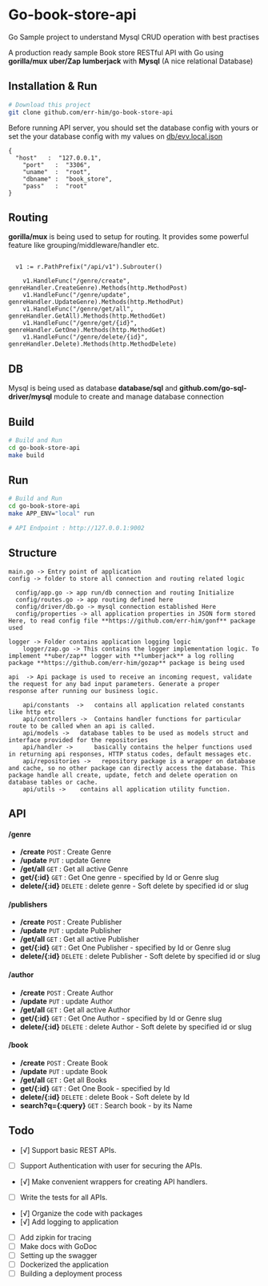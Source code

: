 # Go-book-store-api
Go Sample project to understand Mysql CRUD operation with best practises


A production ready sample Book store RESTful API with Go using **gorilla/mux** **uber/Zap** **lumberjack** with **Mysql** (A nice relational Database)

## Installation & Run
```bash
# Download this project
git clone github.com/err-him/go-book-store-api
```

Before running API server, you should set the database config with yours or set the your database config with my values on [db/evv.local.json](https://github.com/err-him/go-book-store-api/blob/master/config/properties/db/env.local.json)

```
{
  "host"   :  "127.0.0.1",
	"port"   :  "3306",
	"uname"  :  "root",
	"dbname" :  "book_store",
	"pass"   :  "root"
}
```

## Routing

**gorilla/mux**  is being used to setup for routing. It provides some powerful feature like grouping/middleware/handler etc.
``` Routing

  v1 := r.PathPrefix("/api/v1").Subrouter()

	v1.HandleFunc("/genre/create", genreHandler.CreateGenre).Methods(http.MethodPost)
	v1.HandleFunc("/genre/update", genreHandler.UpdateGenre).Methods(http.MethodPut)
	v1.HandleFunc("/genre/get/all", genreHandler.GetAll).Methods(http.MethodGet)
	v1.HandleFunc("/genre/get/{id}", genreHandler.GetOne).Methods(http.MethodGet)
	v1.HandleFunc("/genre/delete/{id}", genreHandler.Delete).Methods(http.MethodDelete)

```

## DB

Mysql is being used as database
**database/sql** and **github.com/go-sql-driver/mysql** module to create and manage database connection



## Build

```bash
# Build and Run
cd go-book-store-api
make build
```

## Run

```bash
# Build and Run
cd go-book-store-api
make APP_ENV="local" run

# API Endpoint : http://127.0.0.1:9002
```

## Structure
```
main.go -> Entry point of application
config -> folder to store all connection and routing related logic

  config/app.go -> app run/db connection and routing Initialize
  config/routes.go -> app routing defined here
  config/driver/db.go -> mysql connection established Here
  config/properties -> all application properties in JSON form stored Here, to read config file **https://github.com/err-him/gonf** package used

logger -> Folder contains application logging logic
    logger/zap.go -> This contains the logger implementation logic. To implement **uber/zap** logger with **lumberjack** a log rolling package **https://github.com/err-him/gozap** package is being used

api  -> Api package is used to receive an incoming request, validate the request for any bad input parameters. Generate a proper     response after running our business logic.

    api/constants  ->   contains all application related constants like http etc
    api/controllers ->  Contains handler functions for particular route to be called when an api is called.
    api/models ->   database tables to be used as models struct and interface provided for the repositories
    api/handler ->      basically contains the helper functions used in returning api responses, HTTP status codes, default messages etc.
    api/repositories ->   repository package is a wrapper on database and cache, so no other package can directly access the database. This package handle all create, update, fetch and delete operation on database tables or cache.
    api/utils ->    contains all application utility function.

```

## API

#### /genre
* **/create** `POST` : Create Genre
* **/update** `PUT` : update  Genre
* **/get/all** `GET` : Get all active Genre
* **get/{:id}** `GET` : Get One genre - specified by Id or Genre slug
* **delete/{:id}** `DELETE` : delete genre - Soft delete by specified id or slug

#### /publishers
* **/create** `POST` : Create Publisher
* **/update** `PUT` : update  Publisher
* **/get/all** `GET` : Get all active Publisher
* **get/{:id}** `GET` : Get One Publisher - specified by Id or Genre slug
* **delete/{:id}** `DELETE` : delete Publisher - Soft delete by specified id or slug

#### /author
* **/create** `POST` : Create Author
* **/update** `PUT` : update  Author
* **/get/all** `GET` : Get all active Author
* **get/{:id}** `GET` : Get One Author - specified by Id or Genre slug
* **delete/{:id}** `DELETE` : delete Author - Soft delete by specified id or slug


#### /book
* **/create** `POST` : Create Book
* **/update** `PUT` : update  Book
* **/get/all** `GET` : Get all Books
* **get/{:id}** `GET` : Get One Book - specified by Id
* **delete/{:id}** `DELETE` : delete Book - Soft delete by Id
* **search?q={:query}** `GET` : Search book - by its Name


## Todo

- [√] Support basic REST APIs.
- [ ] Support Authentication with user for securing the APIs.
- [√] Make convenient wrappers for creating API handlers.
- [ ] Write the tests for all APIs.
- [√] Organize the code with packages
- [√] Add logging to application
- [ ] Add zipkin for tracing
- [ ] Make docs with GoDoc
- [ ] Setting up the swagger
- [ ] Dockerized the application
- [ ] Building a deployment process
